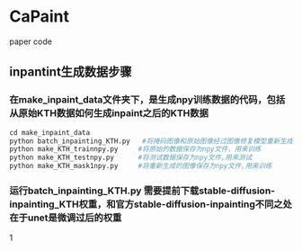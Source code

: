 # CaPaint
paper code
## inpantint生成数据步骤
### 在make_inpaint_data文件夹下，是生成npy训练数据的代码，包括从原始KTH数据如何生成inpaint之后的KTH数据
```python
cd make_inpaint_data
python batch_inpainting_KTH.py   #将掩码图像和原始图像经过图像修复模型重新生成改区域
python make_KTH_trainnpy.py     #将原始的数据保存为npy文件，用来训练
python make_KTH_testnpy.py      #将测试数据保存为npy文件,用来测试
python make_KTH_mask1npy.py     #将重新生成的图像保存为npy文件,用来训练
```
### 运行batch_inpainting_KTH.py 需要提前下载stable-diffusion-inpainting_KTH权重，和官方stable-diffusion-inpainting不同之处在于unet是微调过后的权重
1
